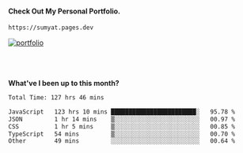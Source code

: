 #### Check Out My Personal Portfolio.
````bash
https://sumyat.pages.dev
````

<a href='https://sumyat.pages.dev/'>
    <img src='https://user-images.githubusercontent.com/108873224/211860821-15c31441-8db7-4fb7-8537-28a0c11e9408.png' alt='portfolio' align='center' />
</a>


<br />
<br />


<br />
<br />

**What've I been up to this month?**

<!--START_SECTION:waka-->

```txt
Total Time: 127 hrs 46 mins

JavaScript   123 hrs 10 mins ████████████████████████░   95.78 %
JSON         1 hr 14 mins    ▒░░░░░░░░░░░░░░░░░░░░░░░░   00.97 %
CSS          1 hr 5 mins     ▒░░░░░░░░░░░░░░░░░░░░░░░░   00.85 %
TypeScript   54 mins         ▒░░░░░░░░░░░░░░░░░░░░░░░░   00.70 %
Other        49 mins         ░░░░░░░░░░░░░░░░░░░░░░░░░   00.64 %
```

<!--END_SECTION:waka-->




